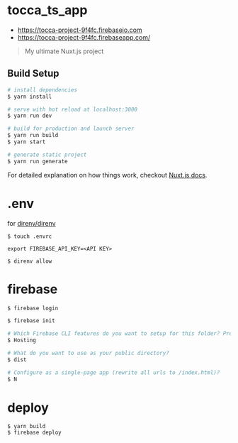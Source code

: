 # tocca_ts_app

- https://tocca-project-9f4fc.firebaseio.com
- https://tocca-project-9f4fc.firebaseapp.com/

> My ultimate Nuxt.js project

## Build Setup

``` bash
# install dependencies
$ yarn install

# serve with hot reload at localhost:3000
$ yarn run dev

# build for production and launch server
$ yarn run build
$ yarn start

# generate static project
$ yarn run generate
```

For detailed explanation on how things work, checkout [Nuxt.js docs](https://nuxtjs.org).

# .env

for [direnv/direnv](https://github.com/direnv/direnv)

```
$ touch .envrc
```

```
export FIREBASE_API_KEY=<API KEY>
```

```
$ direnv allow
```

# firebase

```bash
$ firebase login

$ firebase init

# Which Firebase CLI features do you want to setup for this folder? Press Space to select features, then Enter to confirm your choices.
$ Hosting

# What do you want to use as your public directory?
$ dist

# Configure as a single-page app (rewrite all urls to /index.html)?
$ N
```

# deploy

```
$ yarn build
$ firebase deploy
```
